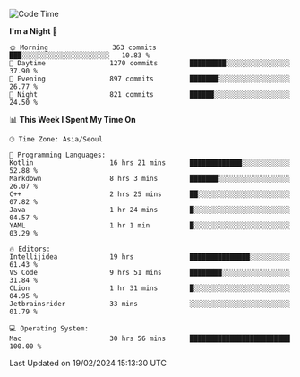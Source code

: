 <!--START_SECTION:waka-->
![Code Time](http://img.shields.io/badge/Code%20Time-360%20hrs%2040%20mins-blue)

**I'm a Night 🦉** 

```text
🌞 Morning                363 commits         ███░░░░░░░░░░░░░░░░░░░░░░   10.83 % 
🌆 Daytime                1270 commits        █████████░░░░░░░░░░░░░░░░   37.90 % 
🌃 Evening                897 commits         ███████░░░░░░░░░░░░░░░░░░   26.77 % 
🌙 Night                  821 commits         ██████░░░░░░░░░░░░░░░░░░░   24.50 % 
```


📊 **This Week I Spent My Time On** 

```text
🕑︎ Time Zone: Asia/Seoul

💬 Programming Languages: 
Kotlin                   16 hrs 21 mins      █████████████░░░░░░░░░░░░   52.88 % 
Markdown                 8 hrs 3 mins        ███████░░░░░░░░░░░░░░░░░░   26.07 % 
C++                      2 hrs 25 mins       ██░░░░░░░░░░░░░░░░░░░░░░░   07.82 % 
Java                     1 hr 24 mins        █░░░░░░░░░░░░░░░░░░░░░░░░   04.57 % 
YAML                     1 hr 1 min          █░░░░░░░░░░░░░░░░░░░░░░░░   03.29 % 

🔥 Editors: 
Intellijidea             19 hrs              ███████████████░░░░░░░░░░   61.43 % 
VS Code                  9 hrs 51 mins       ████████░░░░░░░░░░░░░░░░░   31.84 % 
CLion                    1 hr 31 mins        █░░░░░░░░░░░░░░░░░░░░░░░░   04.95 % 
Jetbrainsrider           33 mins             ░░░░░░░░░░░░░░░░░░░░░░░░░   01.79 % 

💻 Operating System: 
Mac                      30 hrs 56 mins      █████████████████████████   100.00 % 
```


 Last Updated on 19/02/2024 15:13:30 UTC
<!--END_SECTION:waka-->
